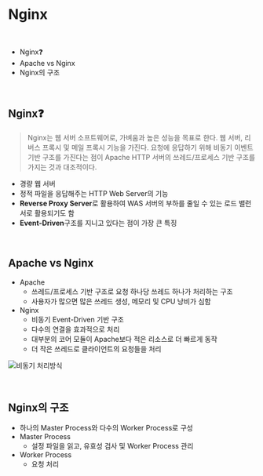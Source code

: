 # Nginx

<br>

- Nginx❓
- Apache vs Nginx
- Nginx의 구조



<br>

## Nginx❓

> Nginx는 웹 서버 소프트웨어로, 가벼움과 높은 성능을 목표로 한다. 웹 서버, 리버스 프록시 및 메일 프록시 기능을 가진다. 요청에 응답하기 위해 비동기 이벤트 기반 구조를 가진다는 점이 Apache HTTP 서버의 쓰레드/프로세스 기반 구조를 가지는 것과 대조적이다.

- 경량 웹 서버
- 정적 파일을 응답해주는 HTTP Web Server의 기능
- **Reverse Proxy Server**로 활용하여 WAS 서버의 부하를 줄일 수 있는 로드 밸런서로 활용되기도 함
- **Event-Driven**구조를 지니고 있다는 점이 가장 큰 특징

<br>

## Apache vs Nginx

- Apache
  - 쓰레드/프로세스 기반 구조로 요청 하나당 쓰레드 하나가 처리하는 구조
  - 사용자가 많으면 많은 쓰레드 생성, 메모리 및 CPU 낭비가 심함
- Nginx
  - 비동기 Event-Driven 기반 구조
  - 다수의 연결을 효과적으로 처리
  - 대부분의 코어 모듈이 Apache보다 적은 리소스로 더 빠르게 동작
  - 더 작은 쓰레드로 클라이언트의 요청들을 처리

![비동기 처리방식](http://i.imgur.com/W6JATVH.png)

<br>

## Nginx의 구조

- 하나의 Master Process와 다수의 Worker Process로 구성
- Master Process
  - 설정 파일을 읽고, 유효성 검사 및 Worker Process 관리
- Worker Process
  - 요청 처리